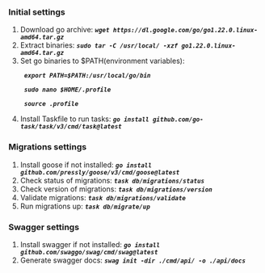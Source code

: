 <h3>Initial settings</h3>
<ol>
<li>Download go archive: <code><b><i>wget https://dl.google.com/go/go1.22.0.linux-amd64.tar.gz</i></b></code>  </li>
<li>Extract binaries: <code><b><i>sudo tar -C /usr/local/ -xzf go1.22.0.linux-amd64.tar.gz</i></b></code></li>
<li>Set go binaries to $PATH(environment variables):

<code><b><i>
export PATH=$PATH:/usr/local/go/bin
</i></b></code>

<code><b><i>
sudo nano $HOME/.profile
</i></b></code>

<code><b><i>
source .profile
</i></b></code>
</li>

<li>Install Taskfile to run tasks: <code><b><i>go install github.com/go-task/task/v3/cmd/task@latest</i></b></code></li>
</ol>

<h3>Migrations settings</h3>
<ol>
    <li>Install goose if not installed: <code><b><i>go install github.com/pressly/goose/v3/cmd/goose@latest</i></b></code></li>
    <li>Check status of migrations: <code><b><i>task db/migrations/status</i></b></code></li>
    <li>Check version of migrations: <code><b><i>task db/migrations/version</i></b></code></li>
    <li>Validate migrations: <code><b><i>task db/migrations/validate</i></b></code></li>
    <li>Run migrations up: <code><b><i>task db/migrate/up</i></b></code></li>
</ol>

<h3>Swagger settings</h3>
<ol>
    <li>Install swagger if not installed: <code><b><i>go install github.com/swaggo/swag/cmd/swag@latest</i></b></code></li>
    <li>Generate swagger docs: <code><b><i>swag init -dir ./cmd/api/ -o ./api/docs</i></b></code></li>
</ol>